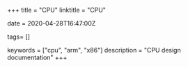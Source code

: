 +++
title = "CPU"
linktitle = "CPU"

date = 2020-04-28T16:47:00Z

tags= []

keywords = ["cpu", "arm", "x86"]
description = "CPU design documentation"
+++